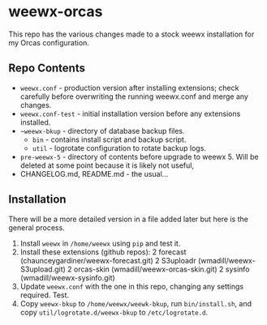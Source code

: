 # weewx-orcas
This repo has the various changes made to a stock weewx installation
for my Orcas configuration.

## Repo Contents
- `weewx.conf` - production version after installing extensions; check
  carefully before overwriting the running weewx.conf and merge
  any changes.
- `weewx.conf-test` - initial installation version before any extensions
  installed.
- `~weewx-bkup` - directory of database backup files.
  - `bin` - contains install script and backup script.
  - `util` - logrotate configuration to rotate backup logs.
- `pre-weewx-5` - directory of contents before upgrade to weewx 5. Will 
  be deleted at some point because it is likely not useful,
- CHANGELOG.md, README.md - the usual...

## Installation
There will be a more detailed version in a file
added later but here is the general process.

1. Install `weewx` in `/home/weewx` using `pip` and test it.
2. Install these extensions (github repos):
   2 forecast (chaunceygardiner/weewx-forecast.git)
   2 S3uploadr (wmadill/weewx-S3upload.git)
   2 orcas-skin (wmadill/weewx-orcas-skin.git)
   2 sysinfo (wmadill/weewx-sysinfo.git)
3. Update `weewx.conf` with the one in this repo, changing any settings
   required. Test.
4. Copy `weewx-bkup` to `/home/weewx/weewk-bkup`, run `bin/install.sh`, and
   copy `util/logrotate.d/weewx-bkup` to `/etc/logrotate.d`.
